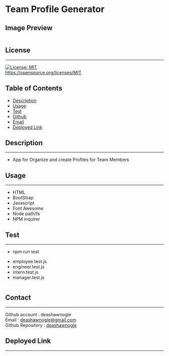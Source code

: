 # Team Profile Generator

## Image Preview

<img src = "">


  ## License
  ------------------
  [![License: MIT](https://img.shields.io/badge/License-MIT-yellow.svg)](https://opensource.org/licenses/MIT)<br>https://opensource.org/licenses/MIT
  

  ## Table of Contents
  - [Description](#description)
  - [Usage](#usage)
  - [Test](#test)
  - [Github](#github)
  - [Email](#email)
  - [Deployed Link](#deploy)

##  Description
------------------
- App for Organize and create Profiles for Team Members

##  Usage
------------------
- HTML
- BootStrap
- Javascript
- Font Awesome
- Node path/fs
- NPM inquirer

## Test
------------------
* npm run test
- employee.test.js
- engineer.test.js
- intern.test.js
- manager.test.js

<img src = "">


## Contact
------------------
Github account : deashawnogle<br>
Email : deashawnogle@gmail.com<br>
Github Repository : <a href="https://github.com/deashawnogle">deashawnogle</a>

## Deployed Link
------------------